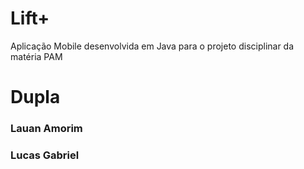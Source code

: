 <h1>Lift+  </h1>  
Aplicação Mobile desenvolvida em Java para o projeto disciplinar da matéria PAM
        <div>
        <h1> Dupla </h1>
        <h3> Lauan Amorim </h3>
        <h3> Lucas Gabriel </h3>
        </div>

